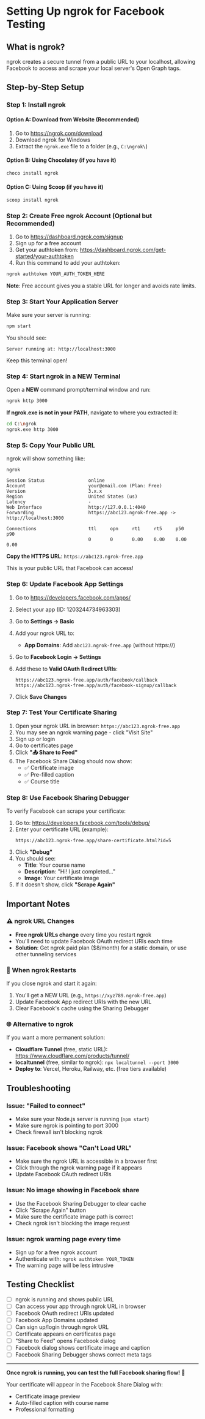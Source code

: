 # Setting Up ngrok for Facebook Testing

## What is ngrok?

ngrok creates a secure tunnel from a public URL to your localhost, allowing Facebook to access and scrape your local server's Open Graph tags.

## Step-by-Step Setup

### Step 1: Install ngrok

#### Option A: Download from Website (Recommended)
1. Go to https://ngrok.com/download
2. Download ngrok for Windows
3. Extract the `ngrok.exe` file to a folder (e.g., `C:\ngrok\`)

#### Option B: Using Chocolatey (if you have it)
```bash
choco install ngrok
```

#### Option C: Using Scoop (if you have it)
```bash
scoop install ngrok
```

### Step 2: Create Free ngrok Account (Optional but Recommended)

1. Go to https://dashboard.ngrok.com/signup
2. Sign up for a free account
3. Get your authtoken from: https://dashboard.ngrok.com/get-started/your-authtoken
4. Run this command to add your authtoken:
```bash
ngrok authtoken YOUR_AUTH_TOKEN_HERE
```

**Note**: Free account gives you a stable URL for longer and avoids rate limits.

### Step 3: Start Your Application Server

Make sure your server is running:
```bash
npm start
```

You should see:
```
Server running at: http://localhost:3000
```

Keep this terminal open!

### Step 4: Start ngrok in a NEW Terminal

Open a **NEW** command prompt/terminal window and run:

```bash
ngrok http 3000
```

**If ngrok.exe is not in your PATH**, navigate to where you extracted it:
```bash
cd C:\ngrok
ngrok.exe http 3000
```

### Step 5: Copy Your Public URL

ngrok will show something like:
```
ngrok

Session Status                online
Account                       your@email.com (Plan: Free)
Version                       3.x.x
Region                        United States (us)
Latency                       -
Web Interface                 http://127.0.0.1:4040
Forwarding                    https://abc123.ngrok-free.app -> http://localhost:3000

Connections                   ttl     opn     rt1     rt5     p50     p90
                              0       0       0.00    0.00    0.00    0.00
```

**Copy the HTTPS URL**: `https://abc123.ngrok-free.app`

This is your public URL that Facebook can access!

### Step 6: Update Facebook App Settings

1. Go to https://developers.facebook.com/apps/
2. Select your app (ID: 1203244734963303)
3. Go to **Settings → Basic**
4. Add your ngrok URL to:
   - **App Domains**: Add `abc123.ngrok-free.app` (without https://)

5. Go to **Facebook Login → Settings**
6. Add these to **Valid OAuth Redirect URIs**:
   ```
   https://abc123.ngrok-free.app/auth/facebook/callback
   https://abc123.ngrok-free.app/auth/facebook-signup/callback
   ```
7. Click **Save Changes**

### Step 7: Test Your Certificate Sharing

1. Open your ngrok URL in browser: `https://abc123.ngrok-free.app`
2. You may see an ngrok warning page - click "Visit Site"
3. Sign up or login
4. Go to certificates page
5. Click **"📤 Share to Feed"**
6. The Facebook Share Dialog should now show:
   - ✅ Certificate image
   - ✅ Pre-filled caption
   - ✅ Course title

### Step 8: Use Facebook Sharing Debugger

To verify Facebook can scrape your certificate:

1. Go to: https://developers.facebook.com/tools/debug/
2. Enter your certificate URL (example):
   ```
   https://abc123.ngrok-free.app/share-certificate.html?id=5
   ```
3. Click **"Debug"**
4. You should see:
   - **Title**: Your course name
   - **Description**: "Hi! I just completed..."
   - **Image**: Your certificate image
5. If it doesn't show, click **"Scrape Again"**

## Important Notes

### ⚠️ ngrok URL Changes
- **Free ngrok URLs change** every time you restart ngrok
- You'll need to update Facebook OAuth redirect URIs each time
- **Solution**: Get ngrok paid plan ($8/month) for a static domain, or use other tunneling services

### 🔄 When ngrok Restarts
If you close ngrok and start it again:
1. You'll get a NEW URL (e.g., `https://xyz789.ngrok-free.app`)
2. Update Facebook App redirect URIs with the new URL
3. Clear Facebook's cache using the Sharing Debugger

### 🌐 Alternative to ngrok

If you want a more permanent solution:
- **Cloudflare Tunnel** (free, static URL): https://www.cloudflare.com/products/tunnel/
- **localtunnel** (free, similar to ngrok): `npx localtunnel --port 3000`
- **Deploy to**: Vercel, Heroku, Railway, etc. (free tiers available)

## Troubleshooting

### Issue: "Failed to connect"
- Make sure your Node.js server is running (`npm start`)
- Make sure ngrok is pointing to port 3000
- Check firewall isn't blocking ngrok

### Issue: Facebook shows "Can't Load URL"
- Make sure the ngrok URL is accessible in a browser first
- Click through the ngrok warning page if it appears
- Update Facebook OAuth redirect URIs

### Issue: No image showing in Facebook share
- Use the Facebook Sharing Debugger to clear cache
- Click "Scrape Again" button
- Make sure the certificate image path is correct
- Check ngrok isn't blocking the image request

### Issue: ngrok warning page every time
- Sign up for a free ngrok account
- Authenticate with: `ngrok authtoken YOUR_TOKEN`
- The warning page will be less intrusive

## Testing Checklist

- [ ] ngrok is running and shows public URL
- [ ] Can access your app through ngrok URL in browser
- [ ] Facebook OAuth redirect URIs updated
- [ ] Facebook App Domains updated
- [ ] Can sign up/login through ngrok URL
- [ ] Certificate appears on certificates page
- [ ] "Share to Feed" opens Facebook dialog
- [ ] Facebook dialog shows certificate image and caption
- [ ] Facebook Sharing Debugger shows correct meta tags

---

**Once ngrok is running, you can test the full Facebook sharing flow!** 🚀

Your certificate will appear in the Facebook Share Dialog with:
- Certificate image preview
- Auto-filled caption with course name
- Professional formatting
